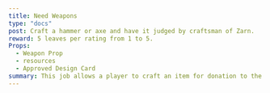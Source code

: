 ```yaml
---
title: Need Weapons
type: "docs"
post: Craft a hammer or axe and have it judged by craftsman of Zarn. 
reward: 5 leaves per rating from 1 to 5.
Props: 
  - Weapon Prop
  - resources
  - Approved Design Card
summary: This job allows a player to craft an item for donation to the guild.  The guild will lead the players through the process of acquiring the resources, using the approved project design card, acting out the production of the item and pricing.
---
```






